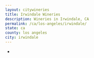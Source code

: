 ```yaml
---
layout: citywineries
title: Irwindale Wineries
description: Wineries in Irwindale, CA
permalink: /ca/los-angeles/irwindale/
state: ca
county: los angeles
city: irwindale
---
```

-
